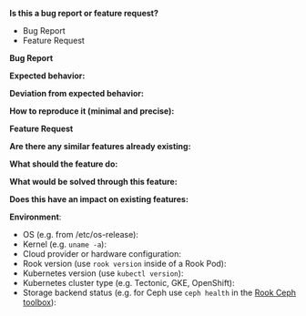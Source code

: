 <!-- **Are you in the right place?**
1. For issues or feature requests, please create an issue in this repository.
2. For general technical and non-technical questions, we are happy to help you on our [Rook.io Slack](https://slack.rook.io/).
3. Did you already search the existing open issues for anything similar? -->

**Is this a bug report or feature request?**
<!-- Remove only one -->
* Bug Report
* Feature Request

**Bug Report**

**Expected behavior:**

**Deviation from expected behavior:**

**How to reproduce it (minimal and precise):**
<!-- Please let us know any circumstances for reproduction of your bug. -->

**Feature Request**

**Are there any similar features already existing:**

**What should the feature do:**

**What would be solved through this feature:**

**Does this have an impact on existing features:**

**Environment**:
* OS (e.g. from /etc/os-release):
* Kernel (e.g. `uname -a`):
* Cloud provider or hardware configuration:
* Rook version (use `rook version` inside of a Rook Pod):
* Kubernetes version (use `kubectl version`):
* Kubernetes cluster type (e.g. Tectonic, GKE, OpenShift):
* Storage backend status (e.g. for Ceph use `ceph health` in the [Rook Ceph toolbox](https://rook.io/docs/rook/master/ceph-toolbox.html)):
